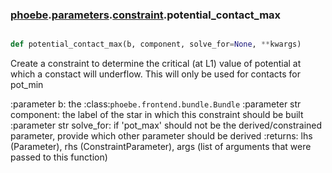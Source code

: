 ### [phoebe](phoebe.md).[parameters](phoebe.parameters.md).[constraint](phoebe.parameters.constraint.md).potential_contact_max

```py

def potential_contact_max(b, component, solve_for=None, **kwargs)

```



Create a constraint to determine the critical (at L1) value of
potential at which a constact will underflow.  This will only be used
for contacts for pot_min

:parameter b: the :class:`phoebe.frontend.bundle.Bundle`
:parameter str component: the label of the star in which this
    constraint should be built
:parameter str solve_for:  if 'pot_max' should not be the derived/constrained
    parameter, provide which other parameter should be derived
:returns: lhs (Parameter), rhs (ConstraintParameter), args (list of arguments
    that were passed to this function)

